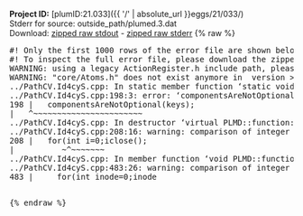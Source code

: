 **Project ID:** [plumID:21.033]({{ '/' | absolute_url }}eggs/21/033/)  
Stderr for source:  outside_path/plumed.3.dat   
Download: [zipped raw stdout](plumed.3.dat.plumed.stdout.txt.zip) - [zipped raw stderr](plumed.3.dat.plumed.stderr.txt.zip) 
{% raw %}
<pre>
#! Only the first 1000 rows of the error file are shown below
#! To inspect the full error file, please download the zipped raw stderr file above
WARNING: using a legacy ActionRegister.h include path, please use <<#include "core/ActionRegister.h">>
WARNING: "core/Atoms.h" does not exist anymore in  version >=2.10, you should change your code.
../PathCV.Id4cyS.cpp: In static member function ‘static void PLMD::function::PathCV::registerKeywords(PLMD::Keywords&)’:
../PathCV.Id4cyS.cpp:198:3: error: ‘componentsAreNotOptional’ was not declared in this scope
198 |   componentsAreNotOptional(keys);
|   ^~~~~~~~~~~~~~~~~~~~~~~~
../PathCV.Id4cyS.cpp: In destructor ‘virtual PLMD::function::PathCV::~PathCV()’:
../PathCV.Id4cyS.cpp:208:16: warning: comparison of integer expressions of different signedness: ‘int’ and ‘unsigned int’ [-Wsign-compare]
208 |   for(int i=0;i<mw_n_;++i){
|               ~^~~~~~
../PathCV.Id4cyS.cpp: In constructor ‘PLMD::function::PathCV::PathCV(const PLMD::ActionOptions&)’:
../PathCV.Id4cyS.cpp:236:16: warning: comparison of integer expressions of different signedness: ‘int’ and ‘unsigned int’ [-Wsign-compare]
236 |   for(int i=0;i<mw_n_;++i){
|               ~^~~~~~
../PathCV.Id4cyS.cpp:259:11: warning: comparison of integer expressions of different signedness: ‘int’ and ‘unsigned int’ [-Wsign-compare]
259 |       if(i==mw_id_) ifiles[i]->close();
|          ~^~~~~~~~
../PathCV.Id4cyS.cpp: In member function ‘void PLMD::function::PathCV::generatePath()’:
../PathCV.Id4cyS.cpp:483:26: warning: comparison of integer expressions of different signedness: ‘int’ and ‘unsigned int’ [-Wsign-compare]
483 |     for(int inode=0;inode<nnodes;inode++){
|                     ~~~~~^~~~~~~
../PathCV.Id4cyS.cpp: In member function ‘void PLMD::function::PathCV::readMultipleWalkers()’:
../PathCV.Id4cyS.cpp:941:16: warning: comparison of integer expressions of different signedness: ‘int’ and ‘unsigned int’ [-Wsign-compare]
941 |   for(int i=0;i<mw_n_;++i){
|               ~^~~~~~
../PathCV.Id4cyS.cpp:942:9: warning: comparison of integer expressions of different signedness: ‘int’ and ‘unsigned int’ [-Wsign-compare]
942 |     if(i==mw_id_) continue;
|        ~^~~~~~~~
../PathCV.Id4cyS.cpp:957:5: error: invalid use of incomplete type ‘class PLMD::Communicator’
957 |     comm.Barrier();
|     ^~~~
In file included from /home/runner/opt/include/plumed/function/../core/../tools/OFile.h:25,
from /home/runner/opt/include/plumed/function/../core/../tools/Log.h:25,
from /home/runner/opt/include/plumed/function/../core/Action.h:30,
from /home/runner/opt/include/plumed/function/../core/ActionWithValue.h:25,
from /home/runner/opt/include/plumed/function/Function.h:25,
from ../PathCV.Id4cyS.cpp:22:
/home/runner/opt/include/plumed/function/../core/../tools/FileBase.h:29:7: note: forward declaration of ‘class PLMD::Communicator’
29 | class Communicator;
|       ^~~~~~~~~~~~
../PathCV.Id4cyS.cpp:958:5: error: invalid use of incomplete type ‘class PLMD::Communicator’
958 |     multi_sim_comm.Barrier();
|     ^~~~~~~~~~~~~~
/home/runner/opt/include/plumed/function/../core/../tools/FileBase.h:29:7: note: forward declaration of ‘class PLMD::Communicator’
29 | class Communicator;
|       ^~~~~~~~~~~~
terminate called after throwing an instance of 'PLMD::Plumed::ExceptionError'
what():
(core/PlumedMain.cpp:1499) void PLMD::PlumedMain::load(const std::string&)
An error happened while executing command env PLUMED_ROOT='/home/runner/opt/lib/plumed' PLUMED_VERSION='2.10b' PLUMED_HTMLDIR='/home/runner/opt/share/doc/plumed' PLUMED_INCLUDEDIR='/home/runner/opt/include' PLUMED_PROGRAM_NAME='plumed' PLUMED_IS_INSTALLED='yes' "/home/runner/opt/lib/plumed"/scripts/mklib.sh -n -o ./../PathCV.2.10b.so ../PathCV.cpp

[fv-az1947-39:10838] *** Process received signal ***
[fv-az1947-39:10838] Signal: Aborted (6)
[fv-az1947-39:10838] Signal code:  (-6)
[fv-az1947-39:10838] [ 0] /lib/x86_64-linux-gnu/libc.so.6(+0x45330)[0x7f1d91645330]
[fv-az1947-39:10838] [ 1] /lib/x86_64-linux-gnu/libc.so.6(pthread_kill+0x11c)[0x7f1d9169eb2c]
[fv-az1947-39:10838] [ 2] /lib/x86_64-linux-gnu/libc.so.6(gsignal+0x1e)[0x7f1d9164527e]
[fv-az1947-39:10838] [ 3] /lib/x86_64-linux-gnu/libc.so.6(abort+0xdf)[0x7f1d916288ff]
[fv-az1947-39:10838] [ 4] /lib/x86_64-linux-gnu/libstdc++.so.6(+0xa5ff5)[0x7f1d91aa5ff5]
[fv-az1947-39:10838] [ 5] /lib/x86_64-linux-gnu/libstdc++.so.6(+0xbb0da)[0x7f1d91abb0da]
[fv-az1947-39:10838] [ 6] /lib/x86_64-linux-gnu/libstdc++.so.6(_ZSt10unexpectedv+0x0)[0x7f1d91aa5a55]
[fv-az1947-39:10838] [ 7] /lib/x86_64-linux-gnu/libstdc++.so.6(+0xa5a6f)[0x7f1d91aa5a6f]
[fv-az1947-39:10838] [ 8] plumed(+0x146dd)[0x55a6cffdd6dd]
[fv-az1947-39:10838] [ 9] /lib/x86_64-linux-gnu/libc.so.6(+0x2a1ca)[0x7f1d9162a1ca]
[fv-az1947-39:10838] [10] /lib/x86_64-linux-gnu/libc.so.6(__libc_start_main+0x8b)[0x7f1d9162a28b]
[fv-az1947-39:10838] [11] plumed(+0x15365)[0x55a6cffde365]
[fv-az1947-39:10838] *** End of error message ***
</pre>
{% endraw %}

